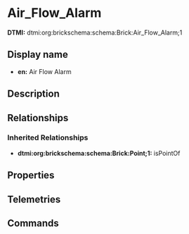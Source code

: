 # Air_Flow_Alarm
**DTMI:** dtmi:org:brickschema:schema:Brick:Air_Flow_Alarm;1
## Display name
- **en:** Air Flow Alarm
## Description
## Relationships
### Inherited Relationships
* **dtmi:org:brickschema:schema:Brick:Point;1:** isPointOf
## Properties
## Telemetries
## Commands
